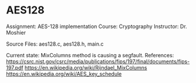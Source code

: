 # AES128

Assignment: AES-128 implementation
Course: Cryptography
Instructor: Dr. Moshier

Source Files: aes128.c, aes128.h, main.c

Current state: MixColumns method is causing a segfault.
References:
https://csrc.nist.gov/csrc/media/publications/fips/197/final/documents/fips-197.pdf
https://en.wikipedia.org/wiki/Rijndael_MixColumns
https://en.wikipedia.org/wiki/AES_key_schedule
